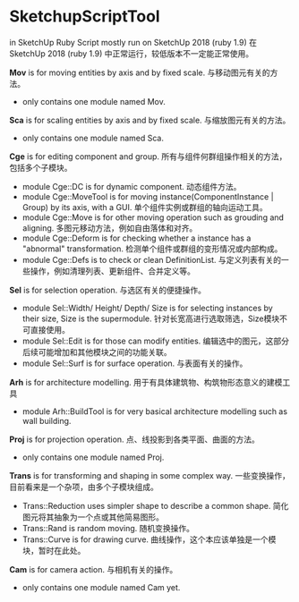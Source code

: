 # SketchupScriptTool
in SketchUp Ruby Script
mostly run on SketchUp 2018 (ruby 1.9)
在SketchUp 2018 (ruby 1.9) 中正常运行，较低版本不一定能正常使用。

**Mov** is for moving entities by axis and by fixed scale. 与移动图元有关的方法。
+ only contains one module named Mov. 


**Sca** is for scaling entities by axis and by fixed scale. 与缩放图元有关的方法。
+ only contains one module named Sca. 


**Cge** is for editing component and group. 所有与组件何群组操作相关的方法，包括多个子模块。
+ module Cge::DC is for dynamic component. 动态组件方法。
+ module Cge::MoveTool is for moving instance(ComponentInstance | Group) by its axis, with a GUI. 单个组件实例或群组的轴向运动工具。
+ module Cge::Move is for other moving operation such as grouding and aligning. 多图元移动方法，例如自由落体和对齐。
+ module Cge::Deform is for checking whether a instance has a "abnormal" transformation. 检测单个组件或群组的变形情况或内部构成。
+ module Cge::Defs is to check or clean DefinitionList. 与定义列表有关的一些操作，例如清理列表、更新组件、合并定义等。


**Sel** is for selection operation. 与选区有关的便捷操作。
+ module Sel::Width/ Height/ Depth/ Size is for selecting instances by their size, Size is the supermodule. 针对长宽高进行选取筛选，Size模块不可直接使用。
+ module Sel::Edit is for those can modify entities. 编辑选中的图元，这部分后续可能增加和其他模块之间的功能关联。
+ module Sel::Surf is for surface operation. 与表面有关的操作。


**Arh** is for architecture modelling. 用于有具体建筑物、构筑物形态意义的建模工具
+ module Arh::BuildTool is for very basical architecture modelling such as wall building. 


**Proj** is for projection operation. 点、线投影到各类平面、曲面的方法。
+ only contains one module named Proj. 


**Trans** is for transforming and shaping in some complex way. 一些变换操作，目前看来是一个杂项，由多个子模块组成。
+ Trans::Reduction uses simpler shape to describe a common shape. 简化图元将其抽象为一个点或其他简易图形。
+ Trans::Rand is random moving. 随机变换操作。
+ Trans::Curve is for drawing curve. 曲线操作，这个本应该单独是一个模块，暂时在此处。

**Cam** is for camera action. 与相机有关的操作。
+ only contains one module named Cam yet. 
